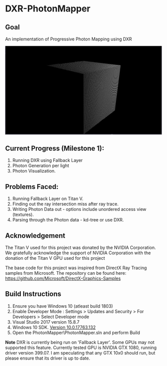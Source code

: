 # DXR-PhotonMapper

## Goal
An implementation of Progressive Photon Mapping using DXR

![](Docs/images/Capture.PNG)

## Current Progress (Milestone 1):
1. Running DXR using Fallback Layer
2. Photon Generation per light
3. Photon Visualization.

## Problems Faced:
1. Running Fallback Layer on Titan V.
2. Finding out the ray intersection miss after ray trace.
3. Writing Photon Data out - options include unordered access view (textures).
4. Parsing through the Photon data - kd-tree or use DXR.


## Acknowledgement
The Titan V used for this project was donated by the NVIDIA Corporation.
We gratefully acknowledge the support of NVIDIA Corporation with the donation of the Titan V GPU used for this project

The base code for this project was inspired from DirectX Ray Tracing samples from Microsoft. The repository can be found here: https://github.com/Microsoft/DirectX-Graphics-Samples

## Build Instructions

1) Ensure you have Windows 10 (atleast build 1803)
2) Enable Developer Mode : Settings > Updates and Security > For Developers > Select Developer mode
3) Visual Studio 2017 version 15.8.7
4) Windows 10 SDK. [Version 10.0.17763.132](https://developer.microsoft.com/en-US/windows/downloads/windows-10-sdk)
5) Open the PhotonMapper\PhotonMapper.sln and perform Build

**Note** DXR is currently being run on 'Fallback Layer'. Some GPUs may not supported this feature.
Currently tested GPU is NVIDIA GTX 1080, running driver version 399.07. I am speculating that any GTX 10x0 should run, but please ensure that its driver is up to date.
